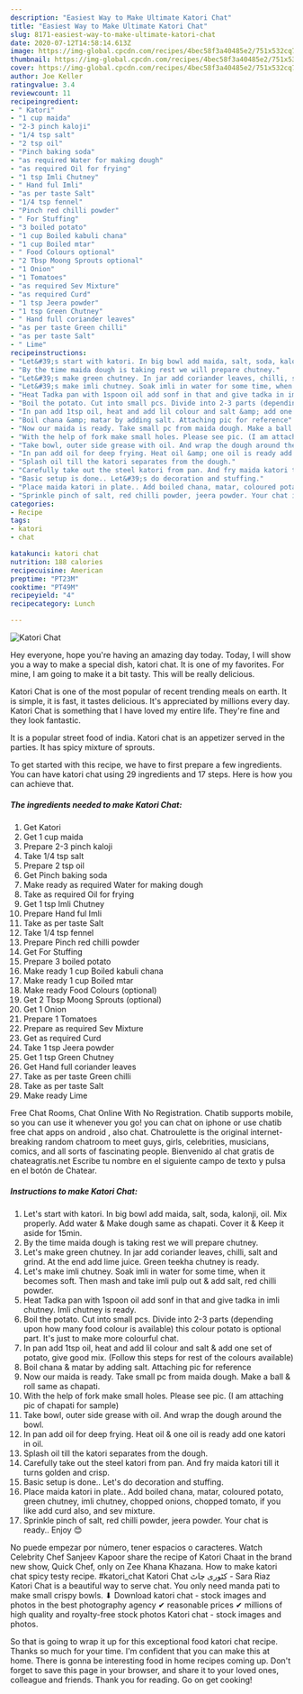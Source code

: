 ```yaml
---
description: "Easiest Way to Make Ultimate Katori Chat"
title: "Easiest Way to Make Ultimate Katori Chat"
slug: 8171-easiest-way-to-make-ultimate-katori-chat
date: 2020-07-12T14:58:14.613Z
image: https://img-global.cpcdn.com/recipes/4bec58f3a40485e2/751x532cq70/katori-chat-recipe-main-photo.jpg
thumbnail: https://img-global.cpcdn.com/recipes/4bec58f3a40485e2/751x532cq70/katori-chat-recipe-main-photo.jpg
cover: https://img-global.cpcdn.com/recipes/4bec58f3a40485e2/751x532cq70/katori-chat-recipe-main-photo.jpg
author: Joe Keller
ratingvalue: 3.4
reviewcount: 11
recipeingredient:
- " Katori"
- "1 cup maida"
- "2-3 pinch kaloji"
- "1/4 tsp salt"
- "2 tsp oil"
- "Pinch baking soda"
- "as required Water for making dough"
- "as required Oil for frying"
- "1 tsp Imli Chutney"
- " Hand ful Imli"
- "as per taste Salt"
- "1/4 tsp fennel"
- "Pinch red chilli powder"
- " For Stuffing"
- "3 boiled potato"
- "1 cup Boiled kabuli chana"
- "1 cup Boiled mtar"
- " Food Colours optional"
- "2 Tbsp Moong Sprouts optional"
- "1 Onion"
- "1 Tomatoes"
- "as required Sev Mixture"
- "as required Curd"
- "1 tsp Jeera powder"
- "1 tsp Green Chutney"
- " Hand full coriander leaves"
- "as per taste Green chilli"
- "as per taste Salt"
- " Lime"
recipeinstructions:
- "Let&#39;s start with katori. In big bowl add maida, salt, soda, kalonji, oil. Mix properly. Add water &amp; Make dough same as chapati. Cover it &amp; Keep it aside for 15min."
- "By the time maida dough is taking rest we will prepare chutney."
- "Let&#39;s make green chutney. In jar add coriander leaves, chilli, salt and grind. At the end add lime juice. Green teekha chutney is ready."
- "Let&#39;s make imli chutney. Soak imli in water for some time, when it becomes soft. Then mash and take imli pulp out &amp; add salt, red chilli powder."
- "Heat Tadka pan with 1spoon oil add sonf in that and give tadka in imli chutney. Imli chutney is ready."
- "Boil the potato. Cut into small pcs. Divide into 2-3 parts (depending upon how many food colour is available) this colour potato is optional part. It&#39;s just to make more colourful chat."
- "In pan add 1tsp oil, heat and add lil colour and salt &amp; add one set of potato, give good mix. (Follow this steps for rest of the colours available)"
- "Boil chana &amp; matar by adding salt. Attaching pic for reference"
- "Now our maida is ready. Take small pc from maida dough. Make a ball &amp; roll same as chapati."
- "With the help of fork make small holes. Please see pic. (I am attaching pic of chapati for sample)"
- "Take bowl, outer side grease with oil. And wrap the dough around the bowl."
- "In pan add oil for deep frying. Heat oil &amp; one oil is ready add one katori in oil."
- "Splash oil till the katori separates from the dough."
- "Carefully take out the steel katori from pan. And fry maida katori till it turns golden and crisp."
- "Basic setup is done.. Let&#39;s do decoration and stuffing."
- "Place maida katori in plate.. Add boiled chana, matar, coloured potato, green chutney, imli chutney, chopped onions, chopped tomato, if you like add curd also, and sev mixture."
- "Sprinkle pinch of salt, red chilli powder, jeera powder. Your chat is ready.. Enjoy 😊"
categories:
- Recipe
tags:
- katori
- chat

katakunci: katori chat 
nutrition: 188 calories
recipecuisine: American
preptime: "PT23M"
cooktime: "PT49M"
recipeyield: "4"
recipecategory: Lunch

---
```



![Katori Chat](https://img-global.cpcdn.com/recipes/4bec58f3a40485e2/751x532cq70/katori-chat-recipe-main-photo.jpg)

Hey everyone, hope you're having an amazing day today. Today, I will show you a way to make a special dish, katori chat. It is one of my favorites. For mine, I am going to make it a bit tasty. This will be really delicious.

Katori Chat is one of the most popular of recent trending meals on earth. It is simple, it is fast, it tastes delicious. It's appreciated by millions every day. Katori Chat is something that I have loved my entire life. They're fine and they look fantastic.

It is a popular street food of india. Katori chat is an appetizer served in the parties. It has spicy mixture of sprouts.


To get started with this recipe, we have to first prepare a few ingredients. You can have katori chat using 29 ingredients and 17 steps. Here is how you can achieve that.

<!--inarticleads1-->

##### The ingredients needed to make Katori Chat:

1. Get  Katori
1. Get 1 cup maida
1. Prepare 2-3 pinch kaloji
1. Take 1/4 tsp salt
1. Prepare 2 tsp oil
1. Get Pinch baking soda
1. Make ready as required Water for making dough
1. Take as required Oil for frying
1. Get 1 tsp Imli Chutney
1. Prepare  Hand ful Imli
1. Take as per taste Salt
1. Take 1/4 tsp fennel
1. Prepare Pinch red chilli powder
1. Get  For Stuffing
1. Prepare 3 boiled potato
1. Make ready 1 cup Boiled kabuli chana
1. Make ready 1 cup Boiled mtar
1. Make ready  Food Colours (optional)
1. Get 2 Tbsp Moong Sprouts (optional)
1. Get 1 Onion
1. Prepare 1 Tomatoes
1. Prepare as required Sev Mixture
1. Get as required Curd
1. Take 1 tsp Jeera powder
1. Get 1 tsp Green Chutney
1. Get  Hand full coriander leaves
1. Take as per taste Green chilli
1. Take as per taste Salt
1. Make ready  Lime


Free Chat Rooms, Chat Online With No Registration. Chatib supports mobile, so you can use it whenever you go! you can chat on iphone or use chatib free chat apps on android , also chat. Chatroulette is the original internet-breaking random chatroom to meet guys, girls, celebrities, musicians, comics, and all sorts of fascinating people. Bienvenido al chat gratis de chateagratis.net Escribe tu nombre en el siguiente campo de texto y pulsa en el botón de Chatear. 

<!--inarticleads2-->

##### Instructions to make Katori Chat:

1. Let&#39;s start with katori. In big bowl add maida, salt, soda, kalonji, oil. Mix properly. Add water &amp; Make dough same as chapati. Cover it &amp; Keep it aside for 15min.
1. By the time maida dough is taking rest we will prepare chutney.
1. Let&#39;s make green chutney. In jar add coriander leaves, chilli, salt and grind. At the end add lime juice. Green teekha chutney is ready.
1. Let&#39;s make imli chutney. Soak imli in water for some time, when it becomes soft. Then mash and take imli pulp out &amp; add salt, red chilli powder.
1. Heat Tadka pan with 1spoon oil add sonf in that and give tadka in imli chutney. Imli chutney is ready.
1. Boil the potato. Cut into small pcs. Divide into 2-3 parts (depending upon how many food colour is available) this colour potato is optional part. It&#39;s just to make more colourful chat.
1. In pan add 1tsp oil, heat and add lil colour and salt &amp; add one set of potato, give good mix. (Follow this steps for rest of the colours available)
1. Boil chana &amp; matar by adding salt. Attaching pic for reference
1. Now our maida is ready. Take small pc from maida dough. Make a ball &amp; roll same as chapati.
1. With the help of fork make small holes. Please see pic. (I am attaching pic of chapati for sample)
1. Take bowl, outer side grease with oil. And wrap the dough around the bowl.
1. In pan add oil for deep frying. Heat oil &amp; one oil is ready add one katori in oil.
1. Splash oil till the katori separates from the dough.
1. Carefully take out the steel katori from pan. And fry maida katori till it turns golden and crisp.
1. Basic setup is done.. Let&#39;s do decoration and stuffing.
1. Place maida katori in plate.. Add boiled chana, matar, coloured potato, green chutney, imli chutney, chopped onions, chopped tomato, if you like add curd also, and sev mixture.
1. Sprinkle pinch of salt, red chilli powder, jeera powder. Your chat is ready.. Enjoy 😊


No puede empezar por número, tener espacios o caracteres. Watch Celebrity Chef Sanjeev Kapoor share the recipe of Katori Chaat in the brand new show, Quick Chef, only on Zee Khana Khazana. How to make katori chat spicy testy recipe. #katori_chat Katori Chat کٹوری چاٹ - Sara Riaz Katori Chat is a beautiful way to serve chat. You only need manda pati to make small crispy bowls. ⬇ Download katori chat - stock images and photos in the best photography agency ✔ reasonable prices ✔ millions of high quality and royalty-free stock photos Katori chat - stock images and photos. 

So that is going to wrap it up for this exceptional food katori chat recipe. Thanks so much for your time. I'm confident that you can make this at home. There is gonna be interesting food in home recipes coming up. Don't forget to save this page in your browser, and share it to your loved ones, colleague and friends. Thank you for reading. Go on get cooking!
